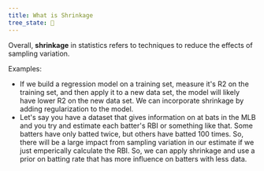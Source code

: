 ```yaml
---
title: What is Shrinkage
tree_state: 🌱
---
```


Overall, **shrinkage** in statistics refers to techniques to reduce the effects of sampling variation.

Examples:
- If we build a regression model on a training set, measure it's R2 on the training set, and then apply it to a new data set, the model will likely have lower R2 on the new data set. We can incorporate shrinkage by adding regularization to the model.
- Let's say you have a dataset that gives information on at bats in the MLB and you try and estimate each batter's RBI or something like that. Some batters have only batted twice, but others have batted 100 times. So, there will be a large impact from sampling variation in our estimate if we just emperically calculate the RBI. So, we can apply shrinkage and use a prior on batting rate that has more influence on batters with less data.